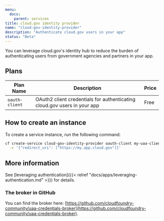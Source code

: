 ```yaml
---
menu:
  docs:
    parent: services
title: cloud.gov identity provider
name: "cloud-gov-identity-provider"
description: "Authenticate cloud.gov users in your app"
status: "Beta"
---
```


You can leverage cloud.gov's identity hub to reduce the burden of authenticating users from government agencies and partners in your app.

## Plans

Plan Name | Description | Price
--------- | ----------- | -----
`oauth-client` | OAuth2 client credentials for authenticating cloud.gov users in your app | Free

## How to create an instance

To create a service instance, run the following command:

```bash
cf create-service cloud-gov-identity-provider oauth-client my-uaa-client \
  -c '{"redirect_uri": ["https://my.app.cloud.gov"]}'
```

## More information

See [leveraging authentication]({{< relref "docs/apps/leveraging-authentication.md" >}}) for details.

### The broker in GitHub

You can find the broker here: [https://github.com/cloudfoundry-community/uaa-credentials-broker](https://github.com/cloudfoundry-community/uaa-credentials-broker).
